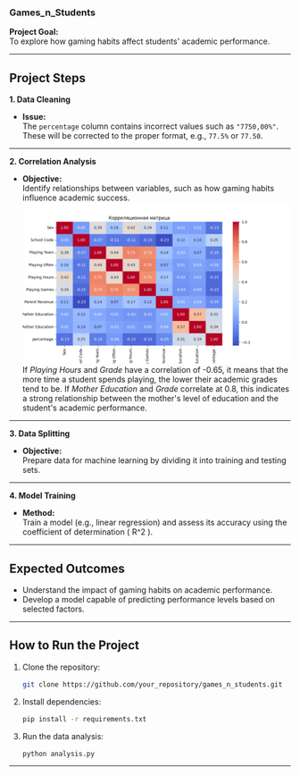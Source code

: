### Games_n_Students

**Project Goal:**  
To explore how gaming habits affect students' academic performance.

---

## Project Steps

**1. Data Cleaning**  
- **Issue:**  
  The `percentage` column contains incorrect values such as `"7750,00%"`. These will be corrected to the proper format, e.g., `77.5%` or `77.50`.

---

**2. Correlation Analysis**  
- **Objective:**  
  Identify relationships between variables, such as how gaming habits influence academic success.
![Correlation Heatmap](correlation_heatmap.png)
If *Playing Hours* and *Grade* have a correlation of -0.65, it means that the more time a student spends playing, the lower their academic grades tend to be.
If *Mother Education* and *Grade* correlate at 0.8, this indicates a strong relationship between the mother's level of education and the student's academic performance.

---

**3. Data Splitting**  
- **Objective:**  
  Prepare data for machine learning by dividing it into training and testing sets.

---

**4. Model Training**  
- **Method:**  
  Train a model (e.g., linear regression) and assess its accuracy using the coefficient of determination \( R^2 \).

---

## Expected Outcomes

- Understand the impact of gaming habits on academic performance.
- Develop a model capable of predicting performance levels based on selected factors.

---

## How to Run the Project

1. Clone the repository:
   ```bash
   git clone https://github.com/your_repository/games_n_students.git
   ```

2. Install dependencies:
   ```bash
   pip install -r requirements.txt
   ```

3. Run the data analysis:
   ```bash
   python analysis.py
   ```

---
